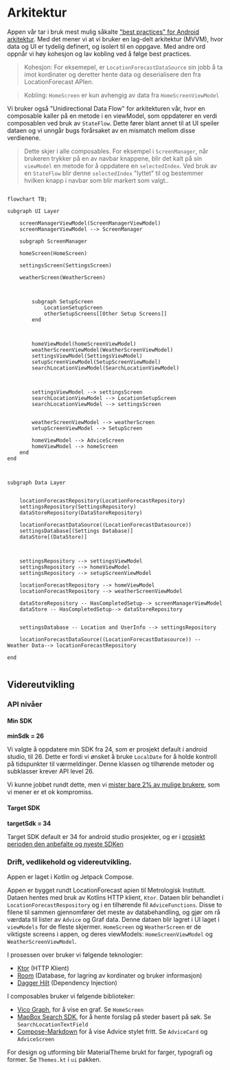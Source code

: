 
# Arkitektur

Appen vår tar i bruk mest mulig såkalte ["best practices" for Android arkitektur](https://developer.android.com/topic/architecture/recommendations). Med det mener vi at vi bruker en lag-delt arkitektur (MVVM), hvor data og UI er tydelig definert, og isolert til en oppgave. Med andre ord oppnår vi høy kohesjon og lav kobling ved å følge best practices. 

> Kohesjon: For eksemepel, er `LocationForecastDataSource` sin jobb å ta imot kordinater og deretter hente data og deserialisere den fra LocationForecast APIen.  

> Kobling: `HomeScreen` er kun avhengig av data fra `HomeScreenViewModel`

Vi bruker også "Unidirectional Data Flow" for arkitekturen vår, hvor en composable kaller på en metode i en viewModel, som oppdaterer en verdi composablen ved bruk av `StateFlow`. Dette fører blant annet til at UI speiler dataen og vi unngår bugs forårsaket av en mismatch mellom disse verdienene. 

> Dette skjer i alle composables. For eksempel i `ScreenManager`, når brukeren trykker på en av navbar knappene, blir det kalt på sin `viewModel` en metode for å oppdatere en `selectedIndex`. Ved bruk av en `StateFlow` blir denne `selectedIndex` "lyttet" til og bestemmer hvilken knapp i navbar som blir markert som valgt..   


```mermaid

flowchart TB;

subgraph UI Layer

    screenManagerViewModel(ScreenManagerViewModel)
    screenManagerViewModel --> ScreenManager

    subgraph ScreenManager

    homeScreen(HomeScreen)

    settingsScreen(SettingsScreen)

    weatherScreen(WeatherScreen)



        subgraph SetupScreen
            LocationSetupScreen
            otherSetupScreens[[Other Setup Screens]]
        end



        homeViewModel(homeScreenViewModel)
        weatherScreenViewModel(WeatherScreenViewModel)
        settingsViewModel(SettingsViewModel)
        setupScreenViewModel(SetupScreenViewModel)
        searchLocationViewModel(SearchLocationViewModel)



        settingsViewModel --> settingsScreen
        searchLocationViewModel --> LocationSetupScreen
        searchLocationViewModel --> settingsScreen


        weatherScreenViewModel --> weatherScreen
        setupScreenViewModel --> SetupScreen
        
        homeViewModel --> AdviceScreen
        homeViewModel --> homeScreen
    end
end



subgraph Data Layer


    locationForecastRepository(LocationForecastRepository)
    settingsRepository(SettingsRepository)
    dataStoreRepository(DataStoreRepository)

    locationForecastDataSource((LocationForecastDatasource))
    settingsDatabase[(Settings Database)]
    dataStore[(DataStore)]



    settingsRepository --> settingsViewModel
    settingsRepository --> homeViewModel
    settingsRepository --> setupScreenViewModel

    locationForecastRepository --> homeViewModel
    locationForecastRepository --> weatherScreenViewModel

    dataStoreRepository -- HasCompletedSetup--> screenManagerViewModel
    dataStore -- HasCompletedSetup--> dataStoreRepository


    settingsDatabase -- Location and UserInfo --> settingsRepository

    locationForecastDataSource((LocationForecastDatasource)) -- Weather Data--> locationForecastRepository

end


```

## Videreutvikling

### API nivåer

#### Min SDK

**minSdk = 26**

Vi valgte å oppdatere min SDK fra 24, som er prosjekt default i android studio, til 26. Dette er fordi vi ønsket å bruke `LocalDate` for å holde kontroll på tidspunkter til værmeldinger. Denne klassen og tilhørende metoder og subklasser krever API level 26.  

Vi kunne jobbet rundt dette, men vi [mister bare 2% av mulige brukere](https://apilevels.com/), som vi mener er et ok kompromiss.


#### Target SDK
**targetSdk = 34**

Target SDK default er 34 for android studio prosjekter, og er i [prosjekt perioden den anbefalte og nyeste SDKen](https://developer.android.com/tools/releases/platforms)

### Drift, vedlikehold og videreutvikling. 

Appen er laget i Kotlin og Jetpack Compose.

Appen er bygget rundt LocationForecast apien til Metrologisk Institutt. Dataen hentes med bruk av Kotlins HTTP klient, `Ktor`. Dataen blir behandlet i `LocationForecastRespository` og i en tilhørende fil `AdviceFunctions`. Disse to filene til sammen gjennomfører det meste av databehandling, og gjør om rå værdata til lister av `Advice` og Graf data. Denne dataen blir lagret i UI laget i `viewModels` for de fleste skjermer. `HomeScreen` og `WeatherScreen` er de viktigste screens i appen, og deres viewModels: `HomeScreenViewModel` og `WeatherScreenViewModel`.

I prosessen over bruker vi følgende teknologier: 
- [Ktor](https://ktor.io/) (HTTP Klient)
- [Room](https://developer.android.com/training/data-storage/room) (Database, for lagring av kordinater og bruker informasjon)
- [Dagger Hilt](https://developer.android.com/training/dependency-injection/hilt-android) (Dependency Injection)

I composables bruker vi følgende biblioteker:
- [Vico Graph](https://github.com/patrykandpatrick/vico), for å vise en graf. Se `HomeScreen` 
- [MapBox Search SDK](https://docs.mapbox.com/android/search/guides/), for å hente forslag på steder basert på søk. Se `SearchLocationTextField`
- [Compose-Markdown](https://github.com/jeziellago/compose-markdown?tab=readme-ov-file) for å vise Advice stylet fritt. Se `AdviceCard` og `AdviceScreen`

For design og utforming blir MaterialTheme brukt for farger, typografi og former. Se `Themes.kt` i `ui` pakken.
